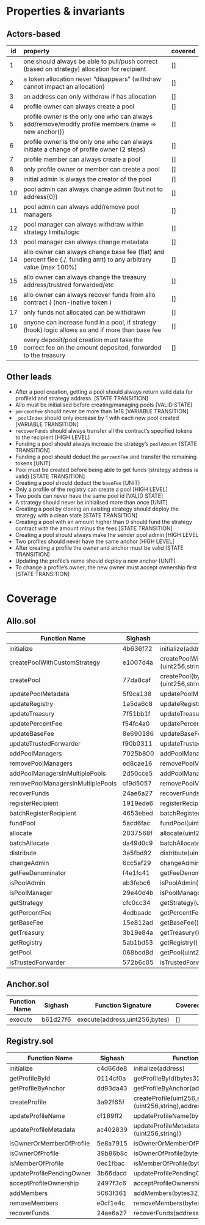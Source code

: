 # Properties & invariants

## Actors-based

| id  | property                                                                                                          | covered |
| --- | :---------------------------------------------------------------------------------------------------------------- | ------- |
| 1   | one should always be able to pull/push correct (based on strategy) allocation for recipient                       |   []    |
| 2   | a token allocation never “disappears” (withdraw cannot impact an allocation)                                      |   []    |
| 3   | an address can only withdraw if has allocation                                                                    |   []    |
| 4   | profile owner can always create a pool                                                                            |   []    |
| 5   | profile owner is the only one who can always add/remove/modify profile members (name ⇒ new anchor())              |   []    |
| 6   | profile owner is the only one who can always initiate a change of profile owner (2 steps)                         |   []    |
| 7   | profile member can always create a pool                                                                           |   []    |
| 8   | only profile owner or member can create a pool                                                                    |   []    |
| 9   | initial admin is always the creator of the pool                                                                   |   []    |
| 10  | pool admin can always change admin (but not to address(0))                                                        |   []    |
| 11  | pool admin can always add/remove pool managers                                                                    |   []    |
| 12  | pool manager can always withdraw within strategy limits/logic                                                     |   []    |
| 13  | pool manager can always change metadata                                                                           |   []    |
| 14  | allo owner can always change base fee (flat) and percent flee (./. funding amt) to any arbitrary value (max 100%) |   []    |
| 15  | allo owner can always change the treasury address/trustred forwarded/etc                                          |   []    |
| 16  | allo owner can always recover funds from allo contract ( (non-)native token )                                     |   []    |
| 17  | only funds not allocated can be withdrawn                                                                         |   []    |
| 18  | anyone can increase fund in a pool, if strategy (hook) logic allows so and if more than base fee                  |   []    |
| 19  | every deposit/pool creation must take the correct fee on the amount deposited, forwarded to the treasury          |   []    |


## Other leads

- After a pool creation, getting a pool should always return valid data for profileId and strategy address. [STATE TRANSITION]
- Allo must be initialised before creating/managing pools [VALID STATE]
- `percentFee` should never be more than 1e18 [VARIABLE TRANSITION]
- `_poolIndex` should only increase by 1 with each new pool created [VARIABLE TRANSITION]
- `recoverFunds` should always transfer all the contract’s specified tokens to the recipient [HIGH LEVEL]
- Funding a pool should always increase the strategy’s `poolAmount` [STATE TRANSITION]
- Funding a pool should deduct the `percentFee` and transfer the remaining tokens [UNIT]
- Pool must be created before being able to get funds (strategy address is valid) [STATE TRANSITION]
- Creating a pool should deduct the `baseFee` [UNIT]
- Only a profile of the registry can create a pool [HIGH LEVEL]
- Two pools can never have the same pool id [VALID STATE]
- A strategy should never be initialised more than once [UNIT]
- Creating a pool by cloning an existing strategy should deploy the strategy with a clean state [STATE TRANSITION]
- Creating a pool with an amount higher than 0 should fund the strategy contract with the amount minus the fees [STATE TRANSITION]
- Creating a pool should always make the sender pool admin [HIGH LEVEL
- Two profiles should never have the same anchor [HIGH LEVEL]
- After creating a profile the owner and anchor must be valid [STATE TRANSITION]
- Updating the profile’s name should deploy a new anchor [UNIT]
- To change a profile’s owner, the new owner must accept ownership first [STATE TRANSITION]

# Coverage

## Allo.sol
| Function Name                     | Sighash  | Function Signature                                                                             | Covered |
| --------------------------------- | -------- | ---------------------------------------------------------------------------------------------- | ------- |
| initialize                        | 4b636f72 | initialize(address,address,address,uint256,uint256,address)                                    | []      |
| createPoolWithCustomStrategy      | e1007d4a | createPoolWithCustomStrategy(bytes32,address,bytes,address,uint256,(uint256,string),address[]) | []      |
| createPool                        | 77da8caf | createPool(bytes32,address,bytes,address,uint256,(uint256,string),address[])                   | []      |
| updatePoolMetadata                | 5f9ca138 | updatePoolMetadata(uint256,(uint256,string))                                                   | []      |
| updateRegistry                    | 1a5da6c8 | updateRegistry(address)                                                                        | []      |
| updateTreasury                    | 7f51bb1f | updateTreasury(address)                                                                        | []      |
| updatePercentFee                  | f54fc4a0 | updatePercentFee(uint256)                                                                      | []      |
| updateBaseFee                     | 8e690186 | updateBaseFee(uint256)                                                                         | []      |
| updateTrustedForwarder            | f90b0311 | updateTrustedForwarder(address)                                                                | []      |
| addPoolManagers                   | 7025b800 | addPoolManagers(uint256,address[])                                                             | []      |
| removePoolManagers                | ed8cae16 | removePoolManagers(uint256,address[])                                                          | []      |
| addPoolManagersInMultiplePools    | 2d50cce5 | addPoolManagersInMultiplePools(uint256[],address[])                                            | []      |
| removePoolManagersInMultiplePools | cf9d5057 | removePoolManagersInMultiplePools(uint256[],address[])                                         | []      |
| recoverFunds                      | 24ae6a27 | recoverFunds(address,address)                                                                  | []      |
| registerRecipient                 | 1919ede6 | registerRecipient(uint256,address[],bytes)                                                     | []      |
| batchRegisterRecipient            | 4653ebed | batchRegisterRecipient(uint256[],address[][],bytes[])                                          | []      |
| fundPool                          | 5acd6fac | fundPool(uint256,uint256)                                                                      | []      |
| allocate                          | 2037568f | allocate(uint256,address[],uint256[],bytes)                                                    | []      |
| batchAllocate                     | da49d0c9 | batchAllocate(uint256[],address[][],uint256[][],uint256[],bytes[])                             | []      |
| distribute                        | 3a5fbd92 | distribute(uint256,address[],bytes)                                                            | []      |
| changeAdmin                       | 6cc5af29 | changeAdmin(uint256,address)                                                                   | []      |
| getFeeDenominator                 | f4e1fc41 | getFeeDenominator()                                                                            | []      |
| isPoolAdmin                       | ab3febc6 | isPoolAdmin(uint256,address)                                                                   | []      |
| isPoolManager                     | 29e40d4b | isPoolManager(uint256,address)                                                                 | []      |
| getStrategy                       | cfc0cc34 | getStrategy(uint256)                                                                           | []      |
| getPercentFee                     | 4edbaadc | getPercentFee()                                                                                | []      |
| getBaseFee                        | 15e812ad | getBaseFee()                                                                                   | []      |
| getTreasury                       | 3b19e84a | getTreasury()                                                                                  | []      |
| getRegistry                       | 5ab1bd53 | getRegistry()                                                                                  | []      |
| getPool                           | 068bcd8d | getPool(uint256)                                                                               | []      |
| isTrustedForwarder                | 572b6c05 | isTrustedForwarder(address)                                                                    | []      |

## Anchor.sol
| Function Name | Sighash  | Function Signature             | Covered |
| ------------- | -------- | ------------------------------ | ------- |
| execute       | b61d27f6 | execute(address,uint256,bytes) | []      |

## Registry.sol
| Function Name             | Sighash  | Function Signature                                               | Covered |
| ------------------------- | -------- | ---------------------------------------------------------------- | ------- |
| initialize                | c4d66de8 | initialize(address)                                              | []      |
| getProfileById            | 0114cf0a | getProfileById(bytes32)                                          | []      |
| getProfileByAnchor        | dd93da43 | getProfileByAnchor(address)                                      | []      |
| createProfile             | 3a92f65f | createProfile(uint256,string,(uint256,string),address,address[]) | []      |
| updateProfileName         | cf189ff2 | updateProfileName(bytes32,string)                                | []      |
| updateProfileMetadata     | ac402839 | updateProfileMetadata(bytes32,(uint256,string))                  | []      |
| isOwnerOrMemberOfProfile  | 5e8a7915 | isOwnerOrMemberOfProfile(bytes32,address)                        | []      |
| isOwnerOfProfile          | 39b86b8c | isOwnerOfProfile(bytes32,address)                                | []      |
| isMemberOfProfile         | 0ec1fbac | isMemberOfProfile(bytes32,add]ress)                               | []      |
| updateProfilePendingOwner | 3b66dacd | updateProfilePendingOwner(bytes32,address)                       | []      |
| acceptProfileOwnership    | 2497f3c6 | acceptProfileOwnership(bytes32)                                  | []      |
| addMembers                | 5063f361 | addMembers(bytes32,address[])                                    | []      |
| removeMembers             | e0cf1e4c | removeMembers(bytes32,address[])                                 | []      |
| recoverFunds              | 24ae6a27 | recoverFunds(address,address)                                    | []      |